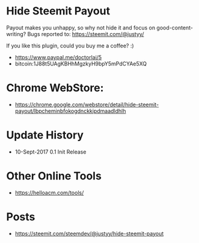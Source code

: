 # Hide Steemit Payout
Payout makes you unhappy, so why not hide it and focus on good-content-writing?
Bugs reported to:  https://steemit.com/@justyy/

If you like this plugin, could you buy me a coffee? :)
- https://www.paypal.me/doctorlai/5
- bitcoin:1J88t5UAgKBHhMgzkyH9bpY5mPdCYAe5XQ

# Chrome WebStore:
- https://chrome.google.com/webstore/detail/hide-steemit-payout/lbpcheminbfokogdnckkipdmaadldhlh

# Update History
- 10-Sept-2017 0.1 Init Release

# Other Online Tools
- https://helloacm.com/tools/

# Posts
- https://steemit.com/steemdev/@justyy/hide-steemit-payout
